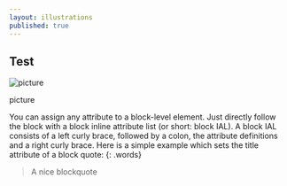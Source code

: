 ```yaml
---
layout: illustrations
published: true
---
```

## Test

![picture]({{site.baseurl}}/assets/images/bAndw.jpg)

picture

You can assign any attribute to a block-level element. Just directly follow the block with a block inline attribute list (or short: block IAL). A block IAL consists of a left curly brace, followed by a colon, the attribute definitions and a right curly brace. Here is a simple example which sets the title attribute of a block quote:
{: .words}

> A nice blockquote
